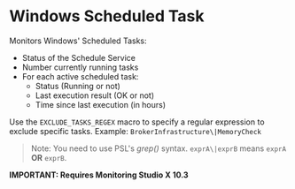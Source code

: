 Windows Scheduled Task
======================

Monitors Windows' Scheduled Tasks:

* Status of the Schedule Service
* Number currently running tasks
* For each active scheduled task:
    * Status (Running or not)
    * Last execution result (OK or not)
    * Time since last execution (in hours)

Use the `EXCLUDE_TASKS_REGEX` macro to specify a regular expression to exclude specific tasks. Example: `BrokerInfrastructure\|MemoryCheck`

> Note: You need to use PSL's *grep()* syntax. `exprA\|exprB` means `exprA` **OR** `exprB`.

**IMPORTANT: Requires Monitoring Studio X 10.3**
